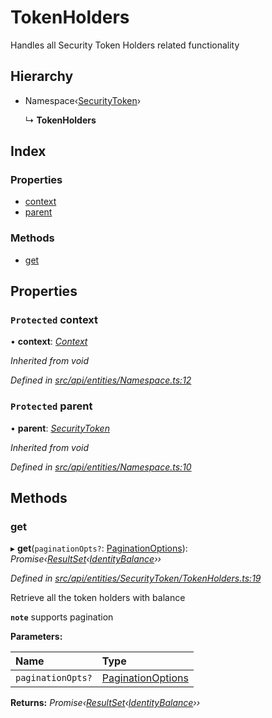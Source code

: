 # TokenHolders

Handles all Security Token Holders related functionality

## Hierarchy

* Namespace‹[SecurityToken](securitytoken.md)›

  ↳ **TokenHolders**

## Index

### Properties

* [context](tokenholders.md#protected-context)
* [parent](tokenholders.md#protected-parent)

### Methods

* [get](tokenholders.md#get)

## Properties

### `Protected` context

• **context**: [_Context_](context.md)

_Inherited from void_

_Defined in_ [_src/api/entities/Namespace.ts:12_](https://github.com/PolymathNetwork/polymesh-sdk/blob/5b409784/src/api/entities/Namespace.ts#L12)

### `Protected` parent

• **parent**: [_SecurityToken_](securitytoken.md)

_Inherited from void_

_Defined in_ [_src/api/entities/Namespace.ts:10_](https://github.com/PolymathNetwork/polymesh-sdk/blob/5b409784/src/api/entities/Namespace.ts#L10)

## Methods

### get

▸ **get**\(`paginationOpts?`: [PaginationOptions](../interfaces/paginationoptions.md)\): _Promise‹_[_ResultSet_](../interfaces/resultset.md)_‹_[_IdentityBalance_](../interfaces/identitybalance.md)_››_

_Defined in_ [_src/api/entities/SecurityToken/TokenHolders.ts:19_](https://github.com/PolymathNetwork/polymesh-sdk/blob/5b409784/src/api/entities/SecurityToken/TokenHolders.ts#L19)

Retrieve all the token holders with balance

**`note`** supports pagination

**Parameters:**

| Name | Type |
| :--- | :--- |
| `paginationOpts?` | [PaginationOptions](../interfaces/paginationoptions.md) |

**Returns:** _Promise‹_[_ResultSet_](../interfaces/resultset.md)_‹_[_IdentityBalance_](../interfaces/identitybalance.md)_››_

